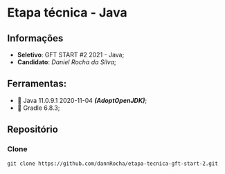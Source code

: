 # Etapa técnica - Java
## Informações
- **Seletivo**: GFT START #2 2021 - Java;
- **Candidato**: *Daniel Rocha da Silva*;

## Ferramentas:
- :pushpin: Java 11.0.9.1 2020-11-04 ***(AdoptOpenJDK)***;
- :pushpin: Gradle 6.8.3;

## Repositório
### Clone
```
git clone https://github.com/dannRocha/etapa-tecnica-gft-start-2.git
```


